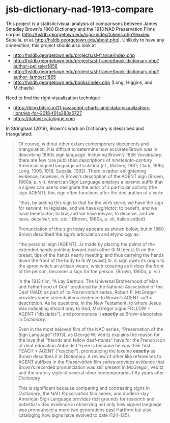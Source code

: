 # jsb-dictionary-nad-1913-compare
This project is a statistic/visual analysis of comparisons between James Smedley Brown's 1860 Dictionary and the 1913 NAD Preservation Films corpus (http://hsldb.georgetown.edu/sign-index/tokens.php?lex=lex; Supalla, et al. http://hsldb.georgetown.edu/about.php). Unlikely to have any connection, this project should also look at 
+ http://hsldb.georgetown.edu/projects/sl-france/index.php
+ http://hsldb.georgetown.edu/projects/sl-france/book-dictionary.php?author=pelissier1856
+ http://hsldb.georgetown.edu/projects/sl-france/book-dictionary.php?author=lambert1865
+ http://hsldb.georgetown.edu/books/index.php (Long, Higgins, and Michaels)

Need to find the right visualization technique
+ https://blog.bitsrc.io/11-javascript-charts-and-data-visualization-libraries-for-2018-f01a283a5727
+ https://datavizcatalogue.com

In Stringham (2019), Brown's work on Dictionary is described and triangulated:

> Of course, without other extant contemporary documents and triangulation, it is diffcult to determine
> how accurate Brown was in describing 1860s sign language. Including Brown’s 1856 *Vocabulary*, there are few
> rare published descriptions of *nineteenth-century* American signed language articulation (cf., Mallery,
> 1881; Clark, 1885; Long, 1909, 1918; Supalla, 1992). There is rather enlightening evidence, however, in
> Brown’s description of the AGENT sign (Brown, 1860a, p. vii). American Sign Language employs a lexemic
> suffix that a signer can use to designate the actor of a particular activity (the sign AGENT); this sign
> often functions after the declaration of a verb:
> 
> “thus, by adding this sign to that for the verb serve, we have the sign for servant; to legislate, and 
> we have *legislator*; to benefit, and we have benefactor; to law, and we have *lawyer*; to deceive, and we 
> have, *deceiver*, etc. etc.” (Brown, 1860a, p. vii, italics added)
> 
> Pronunciation of this sign today appears as shown below, but in 1860, Brown described the sign’s 
> articulation and etymology as:
> 
> “the personal sign [AGENT]...is made by placing the palms of the extended hands pointing toward each 
> other 0i N [neck] 0i on the breast, tips of the hands nearly meeting; and thus carrying the hands down 
> the front of the body to 0i W [waist] 0i.  is sign owes its origin to the apron which an artisan wears,
> which covering as it does the front of the person, becomes a sign for the person. (Brown, 1860a, p. vii)
>
> In the 1913 film, “A Lay Sermon: The Universal Brotherhood of Man and Fatherhood of God” produced by the 
> National Association of the Deaf (NAD) as part of its *Preservation* series, Robert P. McGregor provides some
> serendipitous evidence to Brown’s AGENT suffix description. As he questions, in the New Testament, to 
> whom Jesus was indicating should pray to God, McGregor signs FOLLOW + AGENT (“disciples”), and pronounces 
> it **exactly** as Brown elaborates in *Dictionary*.
> 
> Even in the most beloved film of the NAD series, “Preservation of the Sign Language” (1913), as George W. 
> Veditz explains the reason for the love that “friends and fellow deaf-mutes” have for the French icon of 
> deaf education Abbe de L’Epee is because he was their first TEACH + AGENT (“teacher”), pronouncing the 
> lexeme **exactly** as Brown describes it in Dictionary. A review of other like references to AGENT suffixes 
> in the *Preservation* film series provides evidence that Brown’s recorded pronunciation was still present 
> in McGregor, Veditz, and the oratory style of several other contemporaries fifty years after *Dictionary*.
>
> This is significant because comparing and contrasting signs in *Dictionary*, the NAD *Preservation* film 
> series, and modern-day American Sign Language provides rich grounds for research and potential video 
> evidence in observing not only how signed language was pronounced a mere two generations past 
> Hartford but also cataloging how signs have evolved to date (124–125).

